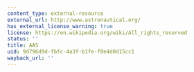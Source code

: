 ```yaml
---
content_type: external-resource
external_url: http://www.astronautical.org/
has_external_license_warning: true
license: https://en.wikipedia.org/wiki/All_rights_reserved
status: ''
title: AAS
uid: 9d796d9d-fbfc-4a3f-b1fe-f8e4d0d15cc1
wayback_url: ''
---
```


